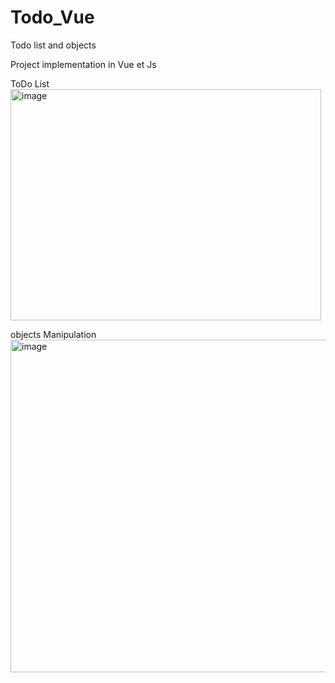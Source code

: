 # Todo_Vue
Todo list and objects

Project implementation in Vue et Js


ToDo List
<img width="497" height="370" alt="image" src="https://github.com/user-attachments/assets/ce22c470-fe7d-475b-b9d7-3affdf0341d8" />

objects Manipulation 
<img width="1705" height="532" alt="image" src="https://github.com/user-attachments/assets/4229d454-ae1c-41a3-a3c8-4341158b058a" />



